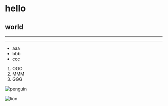 # hello
## world
---
***
- aaa
- bbb
- ccc
1. OOO
2. MMM
3. GGG

![penguin](https://github.com/guniguni513/MTweb/assets/154233659/eea74de9-c693-4fb8-9856-526b7c84cc68)

![lion](https://github.com/guniguni513/MTweb/assets/154233659/79b512db-a698-4b1d-8f18-eb7ef55589d5)

